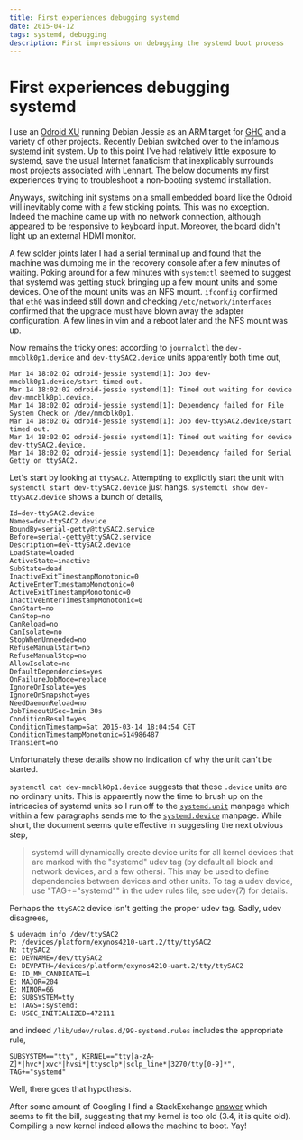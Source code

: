 ```yaml
---
title: First experiences debugging systemd
date: 2015-04-12
tags: systemd, debugging
description: First impressions on debugging the systemd boot process
---
```


# First experiences debugging systemd

I use an [Odroid XU]() running Debian Jessie as an ARM target for
[GHC]() and a variety of other projects. Recently Debian switched over
to the infamous [systemd]() init system. Up to this point I've had
relatively little exposure to systemd, save the usual Internet
fanaticism that inexplicably surrounds most projects associated with
Lennart. The below documents my first experiences trying to
troubleshoot a non-booting systemd installation.

Anyways, switching init systems on a small embedded board like the
Odroid will inevitably come with a few sticking points. This was no
exception. Indeed the machine came up with no network connection,
although appeared to be responsive to keyboard input. Moreover, the
board didn't light up an external HDMI monitor.

A few solder joints later I had a serial terminal up and found that
the machine was dumping me in the recovery console after a few minutes
of waiting. Poking around for a few minutes with `systemctl` seemed to
suggest that systemd was getting stuck bringing up a few mount units
and some devices. One of the mount units was an NFS mount. `ifconfig`
confirmed that `eth0` was indeed still down and checking
`/etc/network/interfaces` confirmed that the upgrade must have blown
away the adapter configuration. A few lines in vim and a reboot later
and the NFS mount was up.

Now remains the tricky ones: according to `journalctl` the
`dev-mmcblk0p1.device` and `dev-ttySAC2.device` units apparently both
time out,
```
Mar 14 18:02:02 odroid-jessie systemd[1]: Job dev-mmcblk0p1.device/start timed out.
Mar 14 18:02:02 odroid-jessie systemd[1]: Timed out waiting for device dev-mmcblk0p1.device.
Mar 14 18:02:02 odroid-jessie systemd[1]: Dependency failed for File System Check on /dev/mmcblk0p1.
Mar 14 18:02:02 odroid-jessie systemd[1]: Job dev-ttySAC2.device/start timed out.
Mar 14 18:02:02 odroid-jessie systemd[1]: Timed out waiting for device dev-ttySAC2.device.
Mar 14 18:02:02 odroid-jessie systemd[1]: Dependency failed for Serial Getty on ttySAC2.
```

Let's start by looking at `ttySAC2`. Attempting to explicitly start
the unit with `systemctl start dev-ttySAC2.device` just
hangs. `systemctl show dev-ttySAC2.device` shows a bunch of details,

```
Id=dev-ttySAC2.device
Names=dev-ttySAC2.device
BoundBy=serial-getty@ttySAC2.service
Before=serial-getty@ttySAC2.service
Description=dev-ttySAC2.device
LoadState=loaded
ActiveState=inactive
SubState=dead
InactiveExitTimestampMonotonic=0
ActiveEnterTimestampMonotonic=0
ActiveExitTimestampMonotonic=0
InactiveEnterTimestampMonotonic=0
CanStart=no
CanStop=no
CanReload=no
CanIsolate=no
StopWhenUnneeded=no
RefuseManualStart=no
RefuseManualStop=no
AllowIsolate=no
DefaultDependencies=yes
OnFailureJobMode=replace
IgnoreOnIsolate=yes
IgnoreOnSnapshot=yes
NeedDaemonReload=no
JobTimeoutUSec=1min 30s
ConditionResult=yes
ConditionTimestamp=Sat 2015-03-14 18:04:54 CET
ConditionTimestampMonotonic=514986487
Transient=no
```

Unfortunately these details show no indication of why the unit can't be
started.

`systemctl cat dev-mmcblk0p1.device` suggests that these `.device`
units are no ordinary units. This is apparently now the time to brush
up on the intricacies of systemd units so I run off to the
[`systemd.unit`][systemd.unit] manpage which within a few paragraphs
sends me to the [`systemd.device`][systemd.device] manpage. While
short, the document seems quite effective in suggesting the next
obvious step,

> systemd will dynamically create device units for all kernel devices
> that are marked with the "systemd" udev tag (by default all block
> and network devices, and a few others). This may be used to define
> dependencies between devices and other units. To tag a udev device,
> use "TAG+="systemd"" in the udev rules file, see udev(7) for
> details.

Perhaps the `ttySAC2` device isn't getting the proper udev tag. Sadly, udev disagrees,

```
$ udevadm info /dev/ttySAC2
P: /devices/platform/exynos4210-uart.2/tty/ttySAC2
N: ttySAC2
E: DEVNAME=/dev/ttySAC2
E: DEVPATH=/devices/platform/exynos4210-uart.2/tty/ttySAC2
E: ID_MM_CANDIDATE=1
E: MAJOR=204
E: MINOR=66
E: SUBSYSTEM=tty
E: TAGS=:systemd:
E: USEC_INITIALIZED=472111
```

and indeed `/lib/udev/rules.d/99-systemd.rules` includes the appropriate rule,

```
SUBSYSTEM=="tty", KERNEL=="tty[a-zA-Z]*|hvc*|xvc*|hvsi*|ttysclp*|sclp_line*|3270/tty[0-9]*", TAG+="systemd"
```

Well, there goes that hypothesis.

After some amount of Googling I find a StackExchange [answer][] which
seems to fit the bill, suggesting that my kernel is too old (3.4, it
is quite old). Compiling a new kernel indeed allows the machine to boot. Yay!

[answer]: https://unix.stackexchange.com/questions/169935/no-login-prompt-on-serial-console
[systemd.unit]: http://www.freedesktop.org/software/systemd/man/systemd.unit.html
[systemd.device]: http://www.freedesktop.org/software/systemd/man/systemd.device.html
